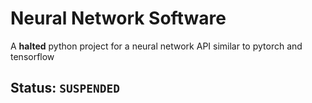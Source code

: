 # Neural Network Software

A **halted** python project for a neural network API similar to pytorch and tensorflow

## Status: `SUSPENDED`
